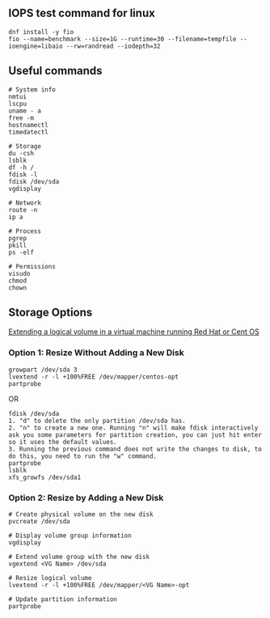 ## IOPS test command for linux
```
dnf install -y fio
fio --name=benchmark --size=1G --runtime=30 --filename=tempfile --ioengine=libaio --rw=randread --iodepth=32
```
## Useful commands
```
# System info
nmtui
lscpu
uname - a
free -m
hostnamectl
timedatectl

# Storage
du -csh
lsblk
df -h /
fdisk -l
fdisk /dev/sda
vgdisplay

# Network
route -n
ip a

# Process
pgrep
pkill
ps -elf

# Permissions
visudo
chmod
chown
```

## Storage Options

[Extending a logical volume in a virtual machine running Red Hat or Cent OS](https://kb.vmware.com/s/article/1006371)

### Option 1: Resize Without Adding a New Disk

```
growpart /dev/sda 3
lvextend -r -l +100%FREE /dev/mapper/centos-opt
partprobe
```
OR
```
fdisk /dev/sda
1. "d" to delete the only partition /dev/sda has.
2. "n" to create a new one. Running "n" will make fdisk interactively ask you some parameters for partition creation, you can just hit enter so it uses the default values.
3. Running the previous command does not write the changes to disk, to do this, you need to run the "w" command.
partprobe
lsblk
xfs_growfs /dev/sda1
```


### Option 2: Resize by Adding a New Disk

```
# Create physical volume on the new disk
pvcreate /dev/sda

# Display volume group information
vgdisplay

# Extend volume group with the new disk
vgextend <VG Name> /dev/sda

# Resize logical volume
lvextend -r -l +100%FREE /dev/mapper/<VG Name>-opt

# Update partition information
partprobe
```
